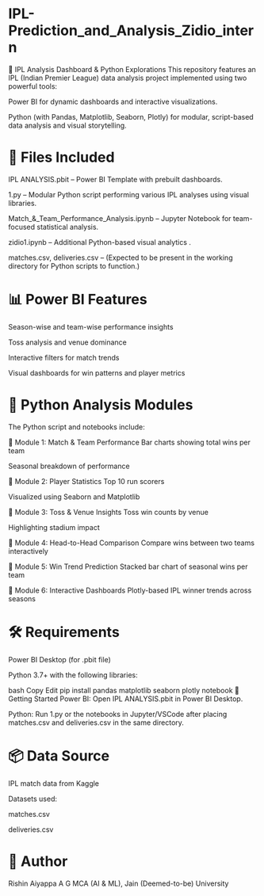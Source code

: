 # IPL- Prediction_and_Analysis_Zidio_intern
🏏 IPL Analysis Dashboard & Python Explorations
This repository features an IPL (Indian Premier League) data analysis project implemented using two powerful tools:

Power BI for dynamic dashboards and interactive visualizations.

Python (with Pandas, Matplotlib, Seaborn, Plotly) for modular, script-based data analysis and visual storytelling.

# 📁 Files Included
IPL ANALYSIS.pbit – Power BI Template with prebuilt dashboards.

1.py – Modular Python script performing various IPL analyses using visual libraries.

Match_&_Team_Performance_Analysis.ipynb – Jupyter Notebook for team-focused statistical analysis.

zidio1.ipynb – Additional Python-based visual analytics .

matches.csv, deliveries.csv – (Expected to be present in the working directory for Python scripts to function.)

# 📊 Power BI Features
Season-wise and team-wise performance insights

Toss analysis and venue dominance

Interactive filters for match trends

Visual dashboards for win patterns and player metrics

# 🐍 Python Analysis Modules
The Python script and notebooks include:

🔹 Module 1: Match & Team Performance
Bar charts showing total wins per team

Seasonal breakdown of performance

🔹 Module 2: Player Statistics
Top 10 run scorers

Visualized using Seaborn and Matplotlib

🔹 Module 3: Toss & Venue Insights
Toss win counts by venue

Highlighting stadium impact

🔹 Module 4: Head-to-Head Comparison
Compare wins between two teams interactively

🔹 Module 5: Win Trend Prediction
Stacked bar chart of seasonal wins per team

🔹 Module 6: Interactive Dashboards
Plotly-based IPL winner trends across seasons

# 🛠️ Requirements
Power BI Desktop (for .pbit file)

Python 3.7+ with the following libraries:

bash
Copy
Edit
pip install pandas matplotlib seaborn plotly notebook
🚀 Getting Started
Power BI: Open IPL ANALYSIS.pbit in Power BI Desktop.

Python: Run 1.py or the notebooks in Jupyter/VSCode after placing matches.csv and deliveries.csv in the same directory.

# 📦 Data Source
IPL match data from Kaggle

Datasets used:

matches.csv

deliveries.csv
# 🙌 Author
Rishin Aiyappa A G
MCA (AI & ML), Jain (Deemed-to-be) University
